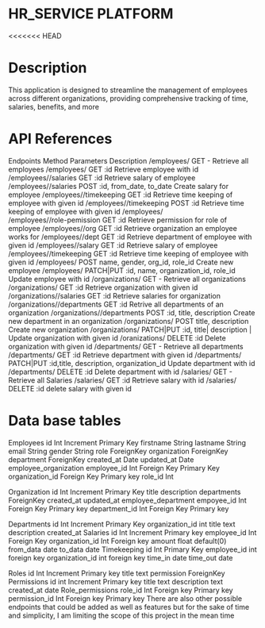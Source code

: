 # HR_SERVICE PLATFORM
<<<<<<< HEAD
# Description
This application is designed to streamline the management of employees across different organizations, providing comprehensive tracking of time, salaries, benefits, and more
# API References
Endpoints                         Method            Parameters                                  Description
/employees/                       GET               -                                           Retrieve all employees
/employees/<id>                   GET               :id                                         Retrieve employee with id
/employees/<id>/salaries          GET               :id                                         Retrieve salary of employee
/employees/<id>/salaries          POST              :id, from_date, to_date                     Create salary for employee
/employees/<id>/timekeeping       GET               :id                                         Retrieve time keeping of employee with given id
/employees/<id>/timekeeping       POST              :id                                         Retrieve time keeping of employee with given id
/employees/     
/employees/<id>/role-pemission    GET               :id                                         Retrieve permission for role of employee
/employees/<id>/org               GET               :id                                         Retrieve organization an employee works for
/employees/<id>/dept              GET               :id                                         Retrieve department of employee with given id
/employees/<id>/salary            GET               :id                                         Retrieve salary of employee
/employees/<id>/timekeeping       GET               :id                                         Retrieve time keeping of employee with given id
/employees/                       POST              name, gender, org_id, role_id               Create new employee
/employees/<id>                   PATCH|PUT         :id, name, organization_id, role_id         Update employee with id
/organizations/                   GET               -                                           Retrieve all organizations
/organizations/<id>               GET               :id                                         Retrieve organization with given id
/organizations/<id>/salaries      GET               :id                                         Retrieve salaries for organization
/organizations/<id>/departments   GET               :id                                         Retrive all departments of an organization
/organizations/<id>/departments   POST              :id, title, description                     Create new department in an organization
/organizations/                   POST              title, description                          Create new organization
/organizations/<id>               PATCH|PUT         :id, title| description |                   Update organization with given id
/oranizations/<id>                DELETE            :id                                         Delete organization with given id
/departments/                     GET                -                                          Retrieve all departments
/departments/<id>                 GET               :id                                         Retrieve department with given id
/departments/<id>                 PATCH|PUT         :id,title, description, organization_id     Update department with id
/departments/<id>                 DELETE            :id                                         Delete department with id
/salaries/                        GET               -                                           Retrieve all  Salaries
/salaries/<id>                    GET               :id                                         Retrieve salary with id
/salaries/<id>                    DELETE            :id                                         delete salary with given id

  
# Data base tables
Employees
id Int Increment Primary Key
firstname String
lastname String
email String
gender String
role ForeignKey
organization ForeignKey
department ForeignKey
created_at Date
updated_at Date
employee_organization
employee_id Int Foreign Key Primary Key
organization_id Foreign Key Primary key
role_id Int


Organization
id Int Increment Primary Key
title
description
departments ForeignKey
created_at
updated_at
employee_department
empoyee_id Int Foreign Key Primary key
department_id Int Foreign Key Primary key


Departments
id Int Increment Primary Key
organization_id int
title text
description
created_at
Salaries
id Int Increment Primary key
employee_id Int Foreign Key
organization_id Int Foreign key
amount float default(0)
from_data date
to_data date
Timekeeping
id Int Primary Key
employee_id int foreign key
organization_id int foreign key
time_in date
time_out date



Roles
id Int Increment Primary key
title text
permission ForeignKey
Permissions
id int Increment Primary key
title text
description text
created_at date
Role_permissions
role_id Int Foreign key Primary key
permission_id Int Foreign key Primary key
There are also other possible endpoints that could be added as well as features but for the sake of time and simplicity, I am limiting the scope of this project in the mean time